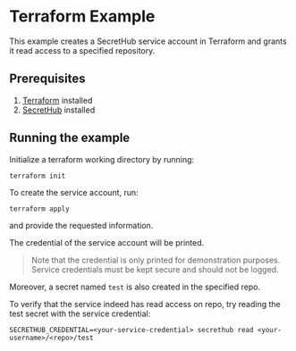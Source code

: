# Terraform Example
This example creates a SecretHub service account in Terraform and grants it read access to a specified repository.

## Prerequisites
1. [Terraform](https://www.terraform.io/downloads.html) installed
2. [SecretHub](https://secrethub.io/docs/start/getting-started/#install) installed

## Running the example

Initialize a terraform working directory by running:
```
terraform init
```

To create the service account, run:
```
terraform apply
```
and provide the requested information.

The credential of the service account will be printed.

> Note that the credential is only printed for demonstration purposes.
> Service credentials must be kept secure and should not be logged.

Moreover, a secret named `test` is also created in the specified repo.

To verify that the service indeed has read access on repo, try reading the test secret with the service credential:
```
SECRETHUB_CREDENTIAL=<your-service-credential> secrethub read <your-username>/<repo>/test
```
